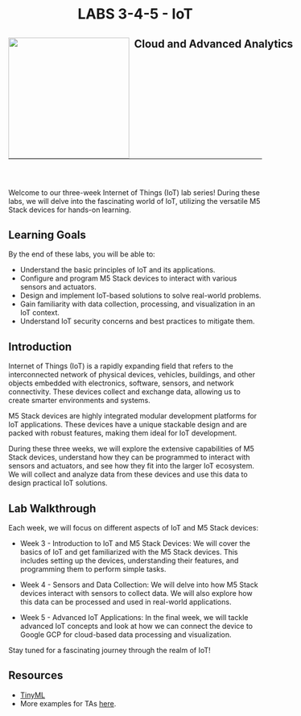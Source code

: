 <h1 align="center"> LABS 3-4-5 - IoT</h1>
<div>
<td> 
<img src="https://upload.wikimedia.org/wikipedia/commons/thumb/2/2b/Logo_Universit%C3%A9_de_Lausanne.svg/2000px-Logo_Universit%C3%A9_de_Lausanne.svg.png" style="padding-right:10px;width:240px;float:left"/></td>
<h2 style="white-space: nowrap">Cloud and Advanced Analytics </h2></td>
<hr style="clear:both">
<p style="font-size:0.85em; margin:2px; text-align:justify">
<br>
<br>
</div>

Welcome to our three-week Internet of Things (IoT) lab series! During these labs, we will delve into the fascinating world of IoT, utilizing the versatile M5 Stack devices for hands-on learning.


## Learning Goals
By the end of these labs, you will be able to:
- Understand the basic principles of IoT and its applications.
- Configure and program M5 Stack devices to interact with various sensors and actuators.
- Design and implement IoT-based solutions to solve real-world problems.
- Gain familiarity with data collection, processing, and visualization in an IoT context.
- Understand IoT security concerns and best practices to mitigate them.


## Introduction
Internet of Things (IoT) is a rapidly expanding field that refers to the interconnected network of physical devices, vehicles, buildings, and other objects embedded with electronics, software, sensors, and network connectivity. These devices collect and exchange data, allowing us to create smarter environments and systems.

M5 Stack devices are highly integrated modular development platforms for IoT applications. These devices have a unique stackable design and are packed with robust features, making them ideal for IoT development.

During these three weeks, we will explore the extensive capabilities of M5 Stack devices, understand how they can be programmed to interact with sensors and actuators, and see how they fit into the larger IoT ecosystem. We will collect and analyze data from these devices and use this data to design practical IoT solutions.


## Lab Walkthrough
Each week, we will focus on different aspects of IoT and M5 Stack devices:

- Week 3 - Introduction to IoT and M5 Stack Devices: We will cover the basics of IoT and get familiarized with the M5 Stack devices. This includes setting up the devices, understanding their features, and programming them to perform simple tasks.

- Week 4 - Sensors and Data Collection: We will delve into how M5 Stack devices interact with sensors to collect data. We will also explore how this data can be processed and used in real-world applications.

- Week 5 - Advanced IoT Applications: In the final week, we will tackle advanced IoT concepts and look at how we can connect the device to Google GCP for cloud-based data processing and visualization.

Stay tuned for a fascinating journey through the realm of IoT!

## Resources
- [TinyML](https://www.hackster.io/shahizat/tinyml-face-mask-detector-with-m5stack-core2-and-unitv2-0040be)
- More examples for TAs [here](https://github.com/michalis0/project_IoT).
